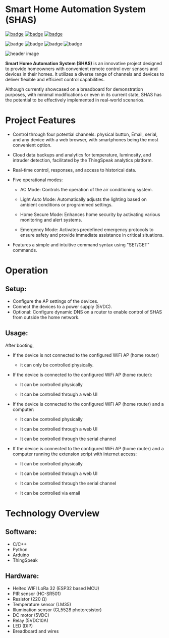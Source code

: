 # Smart Home Automation System (SHAS)

[![badge](https://img.shields.io/badge/license-MIT-success.svg)](https://opensource.org/license/mit)
[![badge](https://img.shields.io/badge/support-PayPal-blue.svg)](https://paypal.me/d4li3n)
[![badge](https://img.shields.io/badge/publication-danielthecyberdude.com-purple.svg)](https://danielthecyberdude.com/project/shas)


![badge](https://img.shields.io/badge/technology-C/C++-green.svg)
![badge](https://img.shields.io/badge/technology-Python-green.svg)
![badge](https://img.shields.io/badge/technology-Arduino-green.svg)
![badge](https://img.shields.io/badge/technology-ThingSpeak-green.svg)


![header image](https://github.com/D4LI3N/SHAS/blob/master/SHAS-Documentation/x.png?raw=true)



**Smart Home Automation System (SHAS)** is an innovative project designed to provide homeowners with convenient remote control over sensors and devices in their homes. It utilizes a diverse range of channels and devices to deliver flexible and efficient control capabilities.

Although currently showcased on a breadboard for demonstration purposes, with minimal modifications or even in its current state, SHAS has the potential to be effectively implemented in real-world scenarios.

# Project Features
- Control through four potential channels: physical button, Email, serial, and any device with a web browser, with smartphones being the most convenient option.
- Cloud data backups and analytics for temperature, luminosity, and intruder detection, facilitated by the ThingSpeak analytics platform.
- Real-time control, responses, and access to historical data.
- Five operational modes:
    - AC Mode: Controls the operation of the air conditioning system.

    - Light Auto Mode: Automatically adjusts the lighting based on ambient conditions or programmed settings.

    - Home Secure Mode: Enhances home security by activating various monitoring and alert systems.

    - Emergency Mode: Activates predefined emergency protocols to ensure safety and provide immediate assistance in critical situations.

- Features a simple and intuitive command syntax using "SET/GET" commands.

# Operation
## Setup:
- Configure the AP settings of the devices.
- Connect the devices to a power supply (5VDC).
- Optional: Configure dynamic DNS on a router to enable control of SHAS from outside the home network.

## Usage:
After booting,

- If the device is not connected to the configured WiFi AP (home router)
    - it can only be controlled physically.

- If the device is connected to the configured WiFi AP (home router):
    - It can be controlled physically

    - It can be controlled through a web UI

- If the device is connected to the configured WiFi AP (home router) and a computer:
    - It can be controlled physically

    - It can be controlled through a web UI

    - It can be controlled through the serial channel

- If the device is connected to the configured WiFi AP (home router) and a computer running the extension script with internet access:
    - It can be controlled physically

    - It can be controlled through a web UI

    - It can be controlled through the serial channel

    - It can be controlled via email

# Technology Overview
## Software:
- C/C++
- Python
- Arduino
- ThingSpeak

## Hardware:
- Heltec WIFI LoRa 32 (ESP32 based MCU)
- PIR sensor (HC-SR501)
- Resistor (220 Ω)
- Temperature sensor (LM35)
- Illumination sensor (GL5528 photoresistor)
- DC motor (5VDC)
- Relay (5VDC10A)
- LED (DIP)
- Breadboard and wires
